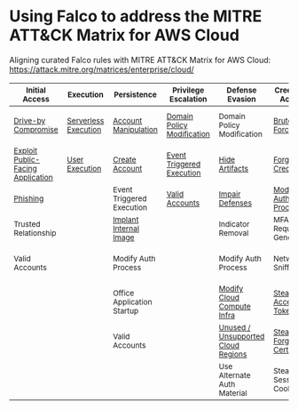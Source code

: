 # Using Falco to address the MITRE ATT&CK Matrix for AWS Cloud
Aligning curated Falco rules with MITRE ATT&amp;CK Matrix for AWS Cloud: <br/>
https://attack.mitre.org/matrices/enterprise/cloud/

| <sub>Initial Access</sub> | <sub>Execution</sub> | <sub>Persistence</sub> | <sub>Privilege Escalation</sub> | <sub>Defense Evasion</sub> | <sub>Credential Access</sub> |  <sub>Discovery</sub> | <sub>Lateral Movement</sub> | <sub>Collection</sub> | <sub>Exfiltration</sub> |  <sub>Impact</sub> |
| --- | --- | --- | --- | --- | --- | --- | --- | --- | --- | --- |
| <sub> [Drive-by Compromise](https://github.com/n1g3ld0ugla5/Mitre-Attack-Falco-AWS/blob/599e7ea5418ecfc74b8a32b4dd294411bf5e75fb/plugins/rules/aws_cloudtrail_rules.yaml#L1) </sub> | <sub> [Serverless Execution](https://github.com/n1g3ld0ugla5/Mitre-Attack-Falco-AWS/blob/f85e8ca0f7d876107d1d61e59ba9bc1021fce169/plugins/rules/aws_cloudtrail_rules.yaml#L13) </sub> | <sub> [Account Manipulation](https://github.com/n1g3ld0ugla5/Mitre-Attack-Falco-AWS/blob/f85e8ca0f7d876107d1d61e59ba9bc1021fce169/plugins/rules/aws_cloudtrail_rules.yaml#L28) </sub> | <sub>[Domain Policy Modification](https://github.com/n1g3ld0ugla5/Mitre-Attack-Falco-AWS/blob/e708cb47bc0604240f0dfd122b634fd948ab17f6/plugins/rules/aws_cloudtrail_rules.yaml#L38)</sub> | <sub>Domain Policy Modification</sub> | <sub>[Brute Force](https://github.com/n1g3ld0ugla5/Mitre-Attack-Falco-AWS/blob/8c5e48e3dcda7f38dd8e81525a3c5eae3a115308/plugins/rules/aws_cloudtrail_rules.yaml#L52)</sub> | <sub>[Account Discovery](https://github.com/n1g3ld0ugla5/Mitre-Attack-Falco-AWS/blob/48c521238858739845d693812395d6355c05eb78/plugins/rules/aws_cloudtrail_rules.yaml#L64)</sub> | <sub>[Internal Spear phishing](https://github.com/n1g3ld0ugla5/Mitre-Attack-Falco-AWS/blob/2bb20f0690bc85ee91c75bdfabf69ec263319ac3/plugins/rules/aws_cloudtrail_rules.yaml#L77)</sub> | <sub>[Automated Collection](https://github.com/n1g3ld0ugla5/Mitre-Attack-Falco-AWS/blob/2bb20f0690bc85ee91c75bdfabf69ec263319ac3/plugins/rules/aws_cloudtrail_rules.yaml#L91)</sub> | <sub>[Transfer Data To Cloud Account](https://github.com/n1g3ld0ugla5/Mitre-Attack-Falco-AWS/blob/8999556878911d203a87118fd7022c4cc063130a/plugins/rules/aws_cloudtrail_rules.yaml#L124)</sub> | <sub>[Account Access Removal](https://github.com/n1g3ld0ugla5/Mitre-Attack-Falco-AWS/blob/6d81c7011f9de5a2aa0bec86e2a9c104f8b02850/plugins/rules/aws_cloudtrail_rules.yaml#L145)</sub> |
| <sub> [Exploit Public-Facing Application](https://github.com/n1g3ld0ugla5/Mitre-Attack-Falco-AWS/blob/71c3ce691f1e84a1b59dca7d2ffc9a0d8c256c81/plugins/rules/aws_cloudtrail_rules.yaml#L140) </sub> | <sub> [User Execution](https://github.com/n1g3ld0ugla5/Mitre-Attack-Falco-AWS/blob/348f6c2f55efbe5ae0df741b55c18dfd2cee1a9b/plugins/rules/aws_cloudtrail_rules.yaml#L152) </sub> | <sub> [Create Account](https://github.com/n1g3ld0ugla5/Mitre-Attack-Falco-AWS/blob/9cdb5e6a4cd05b5927c2af1dbbcad2271d737f49/plugins/rules/aws_cloudtrail_rules.yaml#L164) </sub> | <sub>[Event Triggered Execution](https://github.com/n1g3ld0ugla5/Mitre-Attack-Falco-AWS/blob/35edff1ea517f3d221bde078770309e41a59abe1/plugins/rules/aws_cloudtrail_rules.yaml#L268)</sub> | <sub>[Hide Artifacts](https://github.com/n1g3ld0ugla5/Mitre-Attack-Falco-AWS/blob/bb8cce4d87f0a7ba7a48a55c3b866fec4ad69b6b/plugins/rules/aws_cloudtrail_rules.yaml#L193)</sub> | <sub>[Forge Web Credentials](https://github.com/n1g3ld0ugla5/Mitre-Attack-Falco-AWS/blob/29f96af3ee2c6b8c89f40f223e63ed753c579147/plugins/rules/aws_cloudtrail_rules.yaml#L204)</sub> | <sub>[Cloud Infrastructure Discovery](https://github.com/n1g3ld0ugla5/Mitre-Attack-Falco-AWS/blob/5ec8fe2ab524a848599cd0aeed6b3406f5068fcd/plugins/rules/aws_cloudtrail_rules.yaml#L218)</sub> | <sub>[Taint Shared Content](https://github.com/n1g3ld0ugla5/Mitre-Attack-Falco-AWS/blob/fe79bae2bf4d4b6d2b8513ab0554e5681c85e1a8/plugins/rules/aws_cloudtrail_rules.yaml#L237)</sub> | <sub>[Data From Cloud Storage](https://github.com/n1g3ld0ugla5/Mitre-Attack-Falco-AWS/blob/6f2bd50f56b716189cc5bc563ab273be775330d6/plugins/rules/aws_cloudtrail_rules.yaml#L250)</sub> |  | <sub>[Data Destruction](https://github.com/n1g3ld0ugla5/Mitre-Attack-Falco-AWS/blob/e45467951be10c9cb20d30aa131c9338c025bd96/plugins/rules/aws_cloudtrail_rules.yaml#L298)</sub> |
| <sub> [Phishing](https://github.com/n1g3ld0ugla5/Mitre-Attack-Falco-AWS/blob/8c82470e9b66f58de05cbf11fe1bb89f3995a999/plugins/rules/aws_cloudtrail_rules.yaml#L262) </sub> |  | <sub> Event Triggered Execution </sub> | <sub>[Valid Accounts](https://github.com/n1g3ld0ugla5/Mitre-Attack-Falco-AWS/blob/315d1efb30c5b65d18a70171d7f1bb376cdbb78d/plugins/rules/aws_cloudtrail_rules.yaml#L274)</sub> | <sub>[Impair Defenses](https://github.com/n1g3ld0ugla5/Mitre-Attack-Falco-AWS/blob/5d883d81ab90d27985ed3d77969fbf67143a98a7/plugins/rules/aws_cloudtrail_rules.yaml#L49)</sub> | <sub>[Modify Auth Process](https://github.com/n1g3ld0ugla5/Mitre-Attack-Falco-AWS/blob/f20b4229458eba038eddad25b44efe4ec7ce3c23/plugins/rules/aws_cloudtrail_rules.yaml#L288)</sub> | <sub>Cloud Service Dashboard</sub> | <sub>Alternate Auth Material</sub> | <sub>Data From Information Repositories</sub> |  | <sub>Data Encrypted For Impact</sub> |
| <sub> Trusted Relationship </sub> |  | <sub> [Implant Internal Image](https://github.com/n1g3ld0ugla5/Mitre-Attack-Falco-AWS/blob/4d17a81a07869758f84903fdfb1066739f7cbb90/plugins/rules/aws_cloudtrail_rules.yaml#L30) </sub> |  | <sub>Indicator Removal</sub> | <sub>MFA Auth Request Generation</sub> | <sub>[Cloud Service Discovery](https://github.com/n1g3ld0ugla5/Mitre-Attack-Falco-AWS/blob/116e08224c5007e059abdd1f8d142f2ebceff3a3/plugins/rules/aws_cloudtrail_rules.yaml#L118)</sub> | | <sub>Data Staged</sub> |  | <sub>Defacement</sub> |
| <sub> Valid Accounts </sub> |  | <sub> Modify Auth Process </sub> |  | <sub>Modify Auth Process</sub> | <sub>Network Sniffing</sub> | <sub>[Cloud Storage Object Discovery](https://github.com/n1g3ld0ugla5/Mitre-Attack-Falco-AWS/blob/32474a3928962762c6dd6d0e75354bffb8e2b254/plugins/rules/aws_cloudtrail_rules.yaml#L56)</sub> | | <sub>Email Collection</sub> |  | <sub>Endpoint Denial of Service</sub> |
| |  | <sub> Office Application Startup </sub> |  | <sub>[Modify Cloud Compute Infra](https://github.com/n1g3ld0ugla5/Mitre-Attack-Falco-AWS/blob/e8f4b2a4e65502a7c7230ad2c76841d9605d3938/plugins/rules/aws_cloudtrail_rules.yaml#L14)</sub> | <sub>[Steal App Access Token](https://github.com/n1g3ld0ugla5/Mitre-Attack-Falco-AWS/blob/c016e111d3efa497006ba150d15cf678be6d2422/plugins/rules/aws_cloudtrail_rules.yaml#L333)</sub> | <sub>Network Service Discovery</sub> | | |  | <sub>Network Denial of Service</sub> |
| | | <sub> Valid Accounts </sub> | | <sub> [Unused / Unsupported Cloud Regions](https://github.com/n1g3ld0ugla5/Mitre-Attack-Falco-AWS/blob/c41aeefab73717f360775ea9f24b8038330eb006/plugins/rules/aws_cloudtrail_rules.yaml#L314) </sub> | <sub>[Steal or Forge Auth Certs](https://github.com/n1g3ld0ugla5/Mitre-Attack-Falco-AWS/blob/03b0f6a7b488487a231bcd92cfe7985256213c10/plugins/rules/aws_cloudtrail_rules.yaml#L14)</sub> | <sub>Network Sniffing</sub> | | | | <sub>Resource Hijacking</sub> |
| | | | | <sub>Use Alternate Auth Material</sub> | <sub>Steal Web Session Cookie</sub> | <sub>[Password Policy Discovery](https://github.com/n1g3ld0ugla5/Mitre-Attack-Falco-AWS/blob/c281c5004e097228216d699c5b422fa9306c8707/plugins/rules/aws_cloudtrail_rules.yaml#L402)</sub> | | | | |
